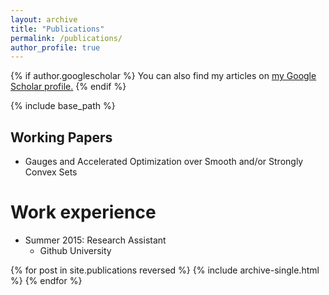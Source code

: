 ```yaml
---
layout: archive
title: "Publications"
permalink: /publications/
author_profile: true
---
```


{% if author.googlescholar %}
  You can also find my articles on <u><a href="{{author.googlescholar}}">my Google Scholar profile</a>.</u>
{% endif %}

{% include base_path %}
## Working Papers

* Gauges and Accelerated Optimization over Smooth and/or Strongly Convex Sets

Work experience
======
* Summer 2015: Research Assistant
  * Github University


{% for post in site.publications reversed %}
  {% include archive-single.html %}
{% endfor %}
